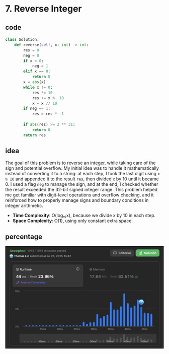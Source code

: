 # 7. Reverse Integer
## code
```python
class Solution:
    def reverse(self, x: int) -> int:
        res = 0
        neg = 0
        if x < 0:
            neg = 1
        elif x == 0:
            return 0 
        x = abs(x)
        while x != 0:
            res *= 10
            res += x %  10
            x = x // 10
        if neg == 1:
            res = res * -1
        
        if abs(res) >= 2 ** 31:
            return 0
        return res
```
## idea
The goal of this problem is to reverse an integer, while taking care of the sign and potential overflow. My initial idea was to handle it mathematically instead of converting it to a string: at each step, I took the last digit using `x % 10` and appended it to the result `res`, then divided `x` by 10 until it became 0. I used a flag `neg` to manage the sign, and at the end, I checked whether the result exceeded the 32-bit signed integer range. This problem helped me get familiar with digit-level operations and overflow checking, and it reinforced how to properly manage signs and boundary conditions in integer arithmetic.

* **Time Complexity**: O(log₁₀x), because we divide x by 10 in each step.
* **Space Complexity**: O(1), using only constant extra space.
## percentage
![](/assetPic/ri.png)
